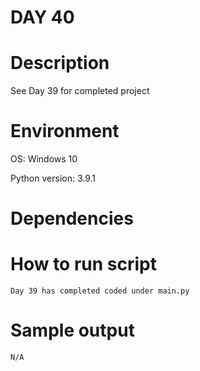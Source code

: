 
# DAY 40

# Description
See Day 39 for completed project
# Environment
OS: Windows 10

Python version: 3.9.1

# Dependencies

# How to run script
```
Day 39 has completed coded under main.py
```

# Sample output
```
N/A
```

